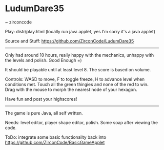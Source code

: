# LudumDare35
~ zirconcode

Play:
distr/play.html 
(locally run java applet, yes I'm sorry it's a java applet)

Source and Stuff:
https://github.com/ZirconCode/LudumDare35

---

Only had around 10 hours, really happy with the mechanics, unhappy with the levels and polish. Good Enough =)


It should be playable until at least level 8. The score is based on volume.


Controls: WASD to move, F to toggle freeze, H to advance level when conditions met. Touch all the green thingies and none of the red to win. Drag with the mouse to morph the nearest node of your hexagon. 


Have fun and post your highscores!

----

The game is pure Java, all self written.

Needs: level editor, player shape editor, polish. Some soap after viewing the code.

ToDo: integrate some basic functionality back into https://github.com/ZirconCode/BasicGameApplet

